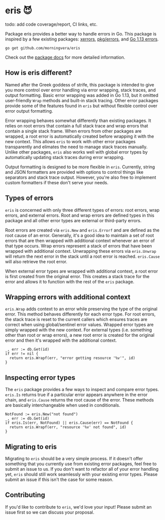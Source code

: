 # eris 😈

todo: add code coverage/report, CI links, etc.

Package eris provides a better way to handle errors in Go. This package is inspired by a few existing packages: [xerrors](https://github.com/golang/xerrors), [pkg/errors](https://github.com/pkg/errors), and [Go 1.13 errors](https://golang.org/pkg/errors/).

`go get github.com/morningvera/eris`

Check out the [package docs](https://godoc.org/github.com/morningvera/eris) for more detailed information.

## How is eris different?

Named after the Greek goddess of strife, this package is intended to give you more control over error handling via error wrapping, stack traces, and output formatting. Basic error wrapping was added in Go 1.13, but it omitted user-friendly `Wrap` methods and built-in stack tracing. Other error packages provide some of the features found in `eris` but without flexible control over error output formatting.

Error wrapping behaves somewhat differently than existing packages. It relies on root errors that contain a full stack trace and wrap errors that contain a single stack frame. When errors from other packages are wrapped, a root error is automatically created before wrapping it with the new context. This allows `eris` to work with other error packages transparently and elimates the need to manage stack traces manually. Unlike other packages, `eris` also works well with global error types by automatically updating stack traces during error wrapping.

Output formatting is designed to be more flexible in `eris`. Currently, string and JSON formatters are provided with options to control things like separators and stack trace output. However, you're also free to implement custom formatters if these don't serve your needs.

## Types of errors

`eris` is concerned with only three different types of errors: root errors, wrap errors, and external errors. Root and wrap errors are defined types in this package and all other error types are external or third-party errors.

Root errors are created via `eris.New` and `eris.Errorf` and are defined as the root cause of an error. Generally, it's a good idea to maintain a set of root errors that are then wrapped with additional context whenever an error of that type occurs. Wrap errors represent a stack of errors that have been wrapped with additional context. Unwrapping these errors via `eris.Unwrap` will return the next error in the stack until a root error is reached. `eris.Cause` will also retrieve the root error.

When external error types are wrapped with additional context, a root error is first created from the original error. This creates a stack trace for the error and allows it to function with the rest of the `eris` package.

## Wrapping errors with additional context

`eris.Wrap` adds context to an error while preserving the type of the original error. This method behaves differently for each error type. For root errors, the stack trace is reset to the current callers which ensures traces are correct when using global/sentinel error values. Wrapped error types are simply wrapped with the new context. For external types (i.e. something other than root or wrap errors), a new root error is created for the original error and then it's wrapped with the additional context.

```golang
_, err := db.Get(id)
if err != nil {
  return eris.Wrapf(err, "error getting resource '%v'", id)
}
```

## Inspecting error types

The `eris` package provides a few ways to inspect and compare error types. `eris.Is` returns true if a particular error appears anywhere in the error chain, and `eris.Cause` returns the root cause of the error. These methods are basically interchangeable when used in conditionals.

```golang
NotFound := eris.New("not found")
_, err := db.Get(id)
if eris.Is(err, NotFound) || eris.Cause(err) == NotFound {
  return eris.Wrapf(err, "resource '%v' not found", id)
}
```

## Migrating to eris

Migrating to `eris` should be a very simple process. If it doesn't offer something that you currently use from existing error packages, feel free to submit an issue to us. If you don't want to refactor all of your error handling yet, `eris` should still work seamlessly with your existing error types. Please submit an issue if this isn't the case for some reason.

## Contributing

If you'd like to contribute to `eris`, we'd love your input! Please submit an issue first so we can discuss your proposal.
